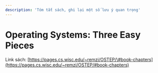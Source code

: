```yaml
---
description: 'Tóm tắt sách, ghi lại một số lưu ý quan trọng'
---
```


# Operating Systems: Three Easy Pieces

Link sách: [https://pages.cs.wisc.edu/~remzi/OSTEP/\#book-chapters](https://pages.cs.wisc.edu/~remzi/OSTEP/#book-chapters)

